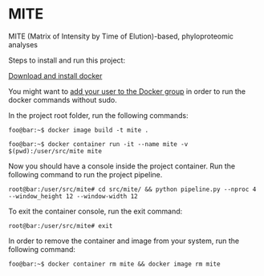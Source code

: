 # MITE
MITE (Matrix of Intensity by Time of Elution)-based, phyloproteomic analyses

Steps to install and run this project:

[Download and install docker](https://docs.docker.com/get-docker/) 

You might want to [add your user to the Docker group](https://docs.docker.com/engine/install/linux-postinstall/) in order to run the docker commands without sudo.

In the project root folder, run the following commands:
```console
foo@bar:~$ docker image build -t mite .
```

```console
foo@bar:~$ docker container run -it --name mite -v $(pwd):/user/src/mite mite
```

Now you should have a console inside the project container. Run the following command to run the project pipeline.
```console
root@bar:/user/src/mite# cd src/mite/ && python pipeline.py --nproc 4 --window_height 12 --window-width 12
```

To exit the container console, run the exit command:
```console
root@bar:/user/src/mite# exit
```

In order to remove the container and image from your system, run the following command:
```console
foo@bar:~$ docker container rm mite && docker image rm mite
```

